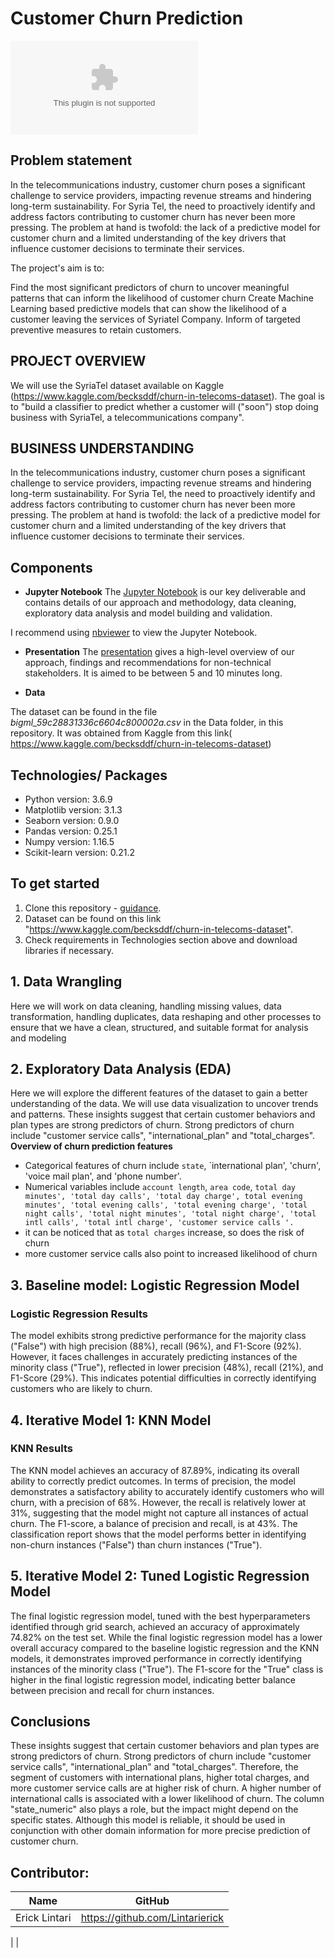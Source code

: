 # Customer Churn Prediction

![SyriaTel, Kaggle](https://github.com/Lintarierick/Phase-3-Project/blob/main/bigml_59c28831336c6604c800002a.csv)


## Problem statement
In the telecommunications industry, customer churn poses a significant challenge to service providers, impacting revenue streams and hindering long-term sustainability. For Syria Tel, the need to proactively identify and address factors contributing to customer churn has never been more pressing. The problem at hand is twofold: the lack of a predictive model for customer churn and a limited understanding of the key drivers that influence customer decisions to terminate their services.

The project's aim is to:

Find the most significant predictors of churn to uncover meaningful patterns that can inform the likelihood of customer churn 
Create Machine Learning based predictive models that can show the likelihood of a customer leaving the services of Syriatel Company.
Inform of targeted preventive measures to retain customers.


## PROJECT OVERVIEW 
We will use the SyriaTel dataset available on Kaggle (https://www.kaggle.com/becksddf/churn-in-telecoms-dataset). The goal is to "build a classifier to predict whether a customer will ("soon") stop doing business with SyriaTel, a telecommunications company".

## BUSINESS UNDERSTANDING
In the telecommunications industry, customer churn poses a significant challenge to service providers, impacting revenue streams and hindering long-term sustainability. For Syria Tel, the need to proactively identify and address factors contributing to customer churn has never been more pressing. The problem at hand is twofold: the lack of a predictive model for customer churn and a limited understanding of the key drivers that influence customer decisions to terminate their services.

## Components

* **Jupyter Notebook**
The [Jupyter Notebook](https://github.com/Lintarierick/Phase-3-Project/blob/main/index.ipynb) is our key deliverable and contains details of our approach and methodology, data cleaning, exploratory data analysis and model building and validation.

I recommend using [nbviewer](https://nbviewer.org) to view the Jupyter Notebook.

* **Presentation**
The [presentation](https://) gives a high-level overview of our approach, findings and recommendations for non-technical stakeholders. It is aimed to be between 5 and 10 minutes long.

* **Data**

The dataset can be found in the file *bigml_59c28831336c6604c800002a.csv* in the Data folder, in this repository. It was obtained from Kaggle from this link( https://www.kaggle.com/becksddf/churn-in-telecoms-dataset)

## Technologies/ Packages

* Python version: 3.6.9
* Matplotlib version: 3.1.3
* Seaborn version: 0.9.0
* Pandas version: 0.25.1
* Numpy version: 1.16.5
* Scikit-learn version: 0.21.2  

## To get started

1. Clone this repository - [guidance](https://help.github.com/articles/cloning-a-repository/).
2. Dataset can be found on this link "https://www.kaggle.com/becksddf/churn-in-telecoms-dataset".
3. Check requirements in Technologies section above and download libraries if necessary.

## 1. Data Wrangling
Here we will work on data cleaning, handling missing values, data transformation, handling duplicates, data reshaping and other processes to ensure that we have a clean, structured, and suitable format for analysis and modeling

## 2. Exploratory Data Analysis (EDA)
Here we will explore the different features of the dataset to gain a better understanding of the data. We will use data visualization to uncover trends and patterns. 
    These insights suggest that certain customer behaviors and plan types are strong predictors of churn.
    Strong predictors of churn include "customer service calls", "international_plan" and "total_charges". 
**Overview of churn prediction features**
- Categorical features of churn include `state`, `international plan', 'churn', 'voice mail plan', and 'phone number'.
- Numerical variables include `account length`, `area code`, `total day minutes', 'total day calls', 'total day charge', total evening minutes', 'total evening calls', 'total evening charge', 'total night calls', 'total night minutes', 'total night charge', 'total intl calls', 'total intl charge', 'customer service calls '.                 `
- it can be noticed that as `total charges` increase, so does the risk of churn
- more customer service calls also point to increased likelihood of churn 

## 3. Baseline model: Logistic Regression Model
### Logistic Regression Results

The model exhibits strong predictive performance for the majority class ("False") with high precision (88%), recall (96%), and F1-Score (92%). However, it faces challenges in accurately predicting instances of the minority class ("True"), reflected in lower precision (48%), recall (21%), and F1-Score (29%). This indicates potential difficulties in correctly identifying customers who are likely to churn.

## 4. Iterative Model 1: KNN Model
### KNN Results
The KNN model achieves an accuracy of 87.89%, indicating its overall ability to correctly predict outcomes. In terms of precision, the model demonstrates a satisfactory ability to accurately identify customers who will churn, with a precision of 68%. However, the recall is relatively lower at 31%, suggesting that the model might not capture all instances of actual churn. The F1-score, a balance of precision and recall, is at 43%. The classification report shows that the model performs better in identifying non-churn instances ("False") than churn instances ("True").

## 5. Iterative Model 2: Tuned Logistic Regression Model
The final logistic regression model, tuned with the best hyperparameters identified through grid search, achieved an accuracy of approximately 74.82% on the test set.
While the final logistic regression model has a lower overall accuracy compared to the baseline logistic regression and the KNN models, it demonstrates improved performance in correctly identifying instances of the minority class ("True"). The F1-score for the "True" class is higher in the final logistic regression model, indicating better balance between precision and recall for churn instances.


## Conclusions
These insights suggest that certain customer behaviors and plan types are strong predictors of churn. Strong predictors of churn include "customer service calls", "international_plan" and "total_charges". Therefore, the segment of customers with international plans, higher total charges, and more customer service calls are at higher risk of churn. A higher number of international calls is associated with a lower likelihood of churn. The column "state_numeric" also plays a role, but the impact might depend on the specific states.
Although this model is reliable, it should be used in conjunction with other domain information for more precise prediction of customer churn.


## Contributor:
|Name     |  GitHub   |
|---------|-----------------|
|Erick Lintari|https://github.com/Lintarierick|
|
|







